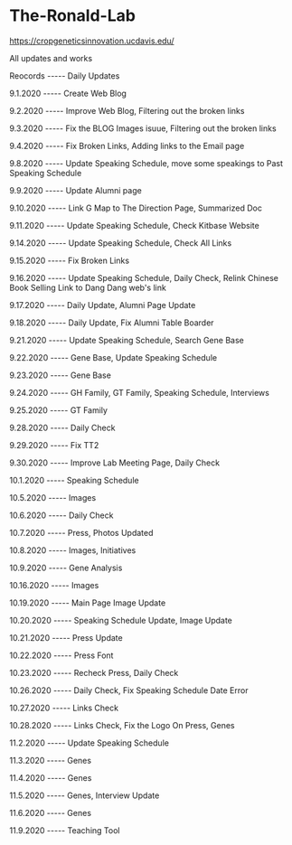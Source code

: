 # The-Ronald-Lab

https://cropgeneticsinnovation.ucdavis.edu/

All updates and works

Reocords ----- Daily Updates

9.1.2020 ----- Create Web Blog

9.2.2020 ----- Improve Web Blog, Filtering out the broken links

9.3.2020 ----- Fix the BLOG Images isuue, Filtering out the broken links

9.4.2020 ----- Fix Broken Links, Adding links to the Email page

9.8.2020 ----- Update Speaking Schedule, move some speakings to Past Speaking Schedule

9.9.2020 ----- Update Alumni page

9.10.2020 ----- Link G Map to The Direction Page, Summarized Doc

9.11.2020 ----- Update Speaking Schedule, Check Kitbase Website

9.14.2020 ----- Update Speaking Schedule, Check All Links

9.15.2020 ----- Fix Broken Links

9.16.2020 ----- Update Speaking Schedule, Daily Check, Relink Chinese Book Selling Link to Dang Dang web's link

9.17.2020 ----- Daily Update, Alumni Page Update

9.18.2020 ----- Daily Update, Fix Alumni Table Boarder

9.21.2020 ----- Update Speaking Schedule, Search Gene Base

9.22.2020 ----- Gene Base, Update Speaking Schedule

9.23.2020 ----- Gene Base

9.24.2020 ----- GH Family, GT Family, Speaking Schedule, Interviews

9.25.2020 ----- GT Family

9.28.2020 ----- Daily Check

9.29.2020 ----- Fix TT2

9.30.2020 ----- Improve Lab Meeting Page, Daily Check

10.1.2020 ----- Speaking Schedule

10.5.2020 ----- Images

10.6.2020 ----- Daily Check

10.7.2020 ----- Press, Photos Updated

10.8.2020 ----- Images, Initiatives

10.9.2020 ----- Gene Analysis

10.16.2020 ----- Images

10.19.2020 ----- Main Page Image Update

10.20.2020 ----- Speaking Schedule Update, Image Update

10.21.2020 ----- Press Update

10.22.2020 ----- Press Font

10.23.2020 ----- Recheck Press, Daily Check

10.26.2020 ----- Daily Check, Fix Speaking Schedule Date Error

10.27.2020 ----- Links Check

10.28.2020 ----- Links Check, Fix the Logo On Press, Genes

11.2.2020 ----- Update Speaking Schedule

11.3.2020 ----- Genes

11.4.2020 ----- Genes

11.5.2020 ----- Genes, Interview Update

11.6.2020 ----- Genes

11.9.2020 ----- Teaching Tool
